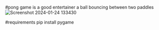 #pong game is a good entertainer a ball bouncing between two paddles
![Screenshot 2024-01-24 133430](https://github.com/ark004/pong-game/assets/108901697/7416ada3-0e67-46c8-a049-0c599d4125f8)


#requirements
 pip install pygame
